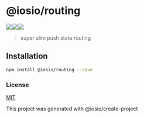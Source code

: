 
    
# @iosio/routing

<img src="https://img.shields.io/circleci/project/github/iosio/routing.svg?style=flat-square" /><img src="https://img.shields.io/npm/v/@iosio/routing.svg?style=flat-square" /><img src="https://img.shields.io/bundlephobia/minzip/@iosio/routing.svg?style=flat-square" />
> super slim push state routing

## Installation 
```sh
npm install @iosio/routing --save
```
### License

[MIT]

[MIT]: https://choosealicense.com/licenses/mit/

This project was generated with @iosio/create-project
